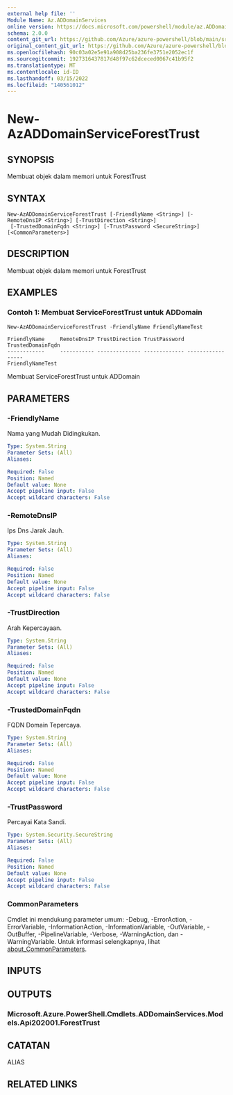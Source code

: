 ```yaml
---
external help file: ''
Module Name: Az.ADDomainServices
online version: https://docs.microsoft.com/powershell/module/az.ADDomainServices/new-AzADDomainServiceForestTrust
schema: 2.0.0
content_git_url: https://github.com/Azure/azure-powershell/blob/main/src/ADDomainServices/help/New-AzADDomainServiceForestTrust.md
original_content_git_url: https://github.com/Azure/azure-powershell/blob/main/src/ADDomainServices/help/New-AzADDomainServiceForestTrust.md
ms.openlocfilehash: 90c03a02e5e91a908d25ba236fe3751e2052ec1f
ms.sourcegitcommit: 1927316437817d48f97c62dceced0067c41b95f2
ms.translationtype: MT
ms.contentlocale: id-ID
ms.lasthandoff: 03/15/2022
ms.locfileid: "140561012"
---
```

# New-AzADDomainServiceForestTrust

## SYNOPSIS
Membuat objek dalam memori untuk ForestTrust

## SYNTAX

```
New-AzADDomainServiceForestTrust [-FriendlyName <String>] [-RemoteDnsIP <String>] [-TrustDirection <String>]
 [-TrustedDomainFqdn <String>] [-TrustPassword <SecureString>] [<CommonParameters>]
```

## DESCRIPTION
Membuat objek dalam memori untuk ForestTrust

## EXAMPLES

### Contoh 1: Membuat ServiceForestTrust untuk ADDomain
```powershell
New-AzADDomainServiceForestTrust -FriendlyName FriendlyNameTest
```

```output
FriendlyName     RemoteDnsIP TrustDirection TrustPassword TrustedDomainFqdn
------------     ----------- -------------- ------------- -----------------
FriendlyNameTest
```

Membuat ServiceForestTrust untuk ADDomain

## PARAMETERS

### -FriendlyName
Nama yang Mudah Didingkukan.

```yaml
Type: System.String
Parameter Sets: (All)
Aliases:

Required: False
Position: Named
Default value: None
Accept pipeline input: False
Accept wildcard characters: False
```

### -RemoteDnsIP
Ips Dns Jarak Jauh.

```yaml
Type: System.String
Parameter Sets: (All)
Aliases:

Required: False
Position: Named
Default value: None
Accept pipeline input: False
Accept wildcard characters: False
```

### -TrustDirection
Arah Kepercayaan.

```yaml
Type: System.String
Parameter Sets: (All)
Aliases:

Required: False
Position: Named
Default value: None
Accept pipeline input: False
Accept wildcard characters: False
```

### -TrustedDomainFqdn
FQDN Domain Tepercaya.

```yaml
Type: System.String
Parameter Sets: (All)
Aliases:

Required: False
Position: Named
Default value: None
Accept pipeline input: False
Accept wildcard characters: False
```

### -TrustPassword
Percayai Kata Sandi.

```yaml
Type: System.Security.SecureString
Parameter Sets: (All)
Aliases:

Required: False
Position: Named
Default value: None
Accept pipeline input: False
Accept wildcard characters: False
```

### CommonParameters
Cmdlet ini mendukung parameter umum: -Debug, -ErrorAction, -ErrorVariable, -InformationAction, -InformationVariable, -OutVariable, -OutBuffer, -PipelineVariable, -Verbose, -WarningAction, dan -WarningVariable. Untuk informasi selengkapnya, lihat [about_CommonParameters](http://go.microsoft.com/fwlink/?LinkID=113216).

## INPUTS

## OUTPUTS

### Microsoft.Azure.PowerShell.Cmdlets.ADDomainServices.Models.Api202001.ForestTrust

## CATATAN

ALIAS

## RELATED LINKS

